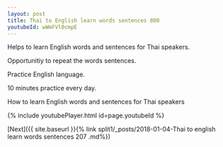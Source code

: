 ```yaml
---
layout: post
title: Thai to English learn words sentences 800 
youtubeId: wWmFVl0cmpE
---
```

 
 
Helps to learn English words and sentences for Thai speakers.

Opportunitiy to repeat the words sentences. 

Practice English language. 
 
10 minutes practice every day. 
 
How to learn English words and sentences for Thai speakers 
 
{% include youtubePlayer.html id=page.youtubeId %}
 
 
[Next]({{ site.baseurl }}{% link  split1/_posts/2018-01-04-Thai to english learn words sentences 207 .md%})
 
